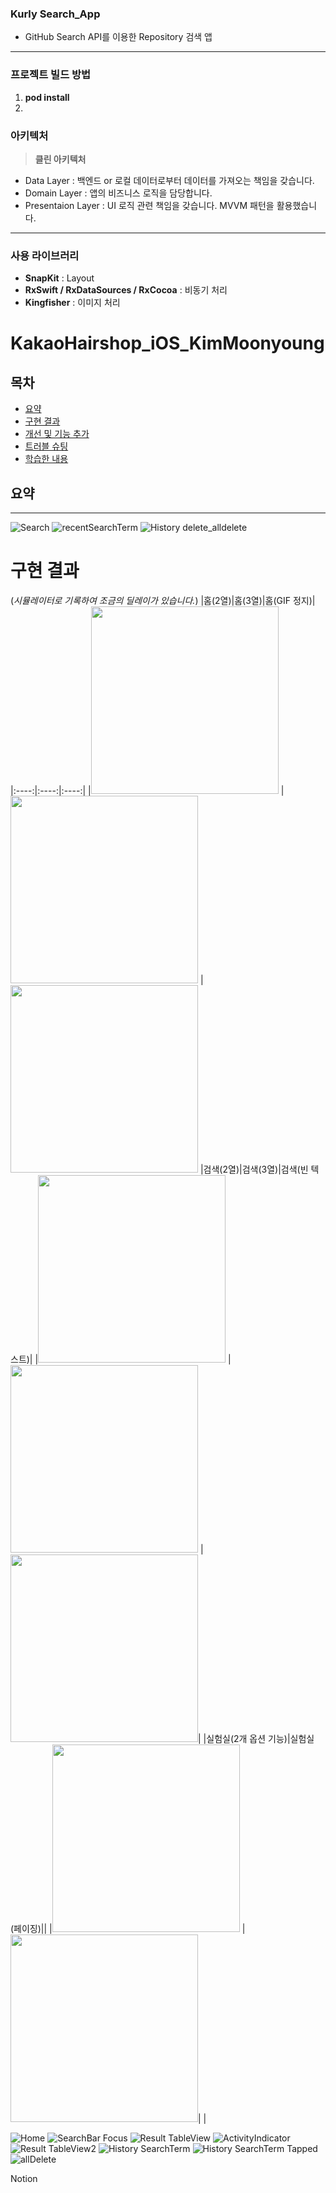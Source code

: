 ### Kurly Search_App



- GitHub Search API를 이용한 Repository 검색 앱

***

### 프로젝트 빌드 방법

1. **pod install**
2. 

### 아키텍처

> **클린 아키텍처**

- Data Layer : 백엔드 or 로컬 데이터로부터 데이터를 가져오는 책임을 갖습니다.
- Domain Layer : 앱의 비즈니스 로직을 담당합니다.
- Presentaion Layer : UI 로직 관련 책임을 갖습니다. MVVM 패턴을 활용했습니다.

***

### 사용 라이브러리
- **SnapKit** : Layout 
- **RxSwift / RxDataSources / RxCocoa** : 비동기 처리
- **Kingfisher** : 이미지 처리

# KakaoHairshop_iOS_KimMoonyoung

## 목차 
- [요약](#요약)
- [구현 결과](#구현-결과)
- [개선 및 기능 추가](#개선-및-기능-추가)
- [트러블 슈팅](#트러블-슈팅)
- [학습한 내용](#학습한-내용)


## 요약


-------------
![Search](https://github.com/Moon-Young/SearchApp_Kurly/assets/29904301/19a00381-a376-43b0-8d81-3e427b656136)
![recentSearchTerm](https://github.com/Moon-Young/SearchApp_Kurly/assets/29904301/526ead06-805b-4416-9bb0-68974b45f6c9)
![History delete_alldelete](https://github.com/Moon-Young/SearchApp_Kurly/assets/29904301/8ac89866-47ba-4a04-bbf0-0944e3c44223)






# 구현 결과

(*시뮬레이터로 기록하여 조금의 딜레이가 있습니다.*)
|홈(2열)|홈(3열)|홈(GIF 정지)|
|:----:|:----:|:----:|
|<img src="[https://user-images.githubusercontent.com/29904301/204109475-3d181279-c068-4fd9-9b15-e01bb20accf9.gif](https://github.com/Moon-Young/SearchApp_Kurly/assets/29904301/19a00381-a376-43b0-8d81-3e427b656136)" width="300">
|<img src="[https://user-images.githubusercontent.com/29904301/204109288-7400be70-b821-4b3e-9300-592bca7481a7.gif](https://github.com/Moon-Young/SearchApp_Kurly/assets/29904301/526ead06-805b-4416-9bb0-68974b45f6c9)" width="300">
|<img src="[https://user-images.githubusercontent.com/29904301/204109569-b0bb907b-08c4-4fed-a805-5245682d71ce.gif](https://github.com/Moon-Young/SearchApp_Kurly/assets/29904301/8ac89866-47ba-4a04-bbf0-0944e3c44223)" width="300">
|검색(2열)|검색(3열)|검색(빈 텍스트)|
|<img src="https://user-images.githubusercontent.com/29904301/204109598-83dd555b-2016-4ffd-9c8a-254b5dbec7f2.gif" width="300">
|<img src="https://user-images.githubusercontent.com/29904301/204109592-4684f495-8f94-43e1-ba37-3fc149e96510.gif" width="300">
|<img src="https://user-images.githubusercontent.com/29904301/204109599-4693453b-37ce-4fb1-8bdd-0f31534a2825.gif" width="300">|
|실험실(2개 옵션 기능)|실험실(페이징)||
|<img src="https://user-images.githubusercontent.com/29904301/204109633-c0edf54a-a6ab-4f24-ac36-4996278e1958.gif" width="300">
|<img src="https://user-images.githubusercontent.com/29904301/204109635-8c8e4f23-e022-4641-99cf-a41c54cb5251.gif" width="300">| |

![Home](https://github.com/Moon-Young/SearchApp_Kurly/assets/29904301/8a910330-fa18-46ad-b79b-b4c3825956f5)
![SearchBar Focus](https://github.com/Moon-Young/SearchApp_Kurly/assets/29904301/7e12b8e5-1f5d-4fe8-b5f0-679aaa3ca401)
![Result TableView](https://github.com/Moon-Young/SearchApp_Kurly/assets/29904301/ac6f8c3b-9bfa-4fc9-91aa-27c661c3cc4e)
![ActivityIndicator](https://github.com/Moon-Young/SearchApp_Kurly/assets/29904301/19fa96c9-3c18-4541-a1f7-6177ca27c180)
![Result TableView2](https://github.com/Moon-Young/SearchApp_Kurly/assets/29904301/28da597d-9f69-4058-85de-8fcea20eb098)
![History SearchTerm](https://github.com/Moon-Young/SearchApp_Kurly/assets/29904301/d6df6a2a-4d8e-49d7-919e-3401862c546d)
![History SearchTerm Tapped](https://github.com/Moon-Young/SearchApp_Kurly/assets/29904301/65487373-0576-4801-b767-e781d2c39bed)
![allDelete](https://github.com/Moon-Young/SearchApp_Kurly/assets/29904301/d38b42a2-a391-4a2a-bca2-80da42bb56de)




Notion
